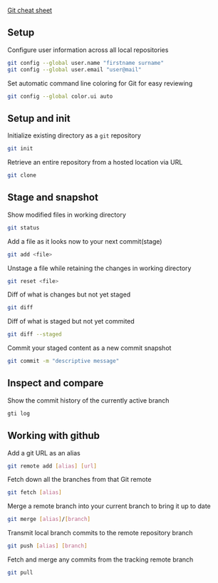 [Git cheat sheet](https://education.github.com/git-cheat-sheet-education.pdf "Git cheat sheet")  

## Setup  
Configure user information across all local repositories  
```sh
git config --global user.name "firstname surname"
git config --global user.email "user@mail"
```  
Set automatic command line coloring for Git for easy reviewing  
```sh
git config --global color.ui auto
```  

## Setup and init
Initialize existing directory as a `git` repository  
```sh
git init
```  
Retrieve an entire repository from a hosted location via URL
```sh
git clone
```  
##  Stage and snapshot
Show modified files in working directory
```sh
git status
```  
Add a file as it looks now to your next commit(stage)  
```sh
git add <file>
```  
Unstage a file while retaining the changes in working directory
```sh
git reset <file>
```  
Diff of what is changes but not yet staged
```sh
git diff
```  
Diff of what is staged but not yet commited
```sh
git diff --staged
```  
Commit your staged content as a new commit snapshot
```sh
git commit -m "descriptive message"
```
## Inspect and compare
Show the commit history of the currently active branch
```sh
gti log
```
## Working with github
Add a git URL as an alias
```sh
git remote add [alias] [url]
```
Fetch down all the branches from that Git remote
```sh
git fetch [alias]
```
Merge a remote branch into your current branch to bring it up to date
```sh
git merge [alias]/[branch]
```
Transmit local branch commits to the remote repository branch
```sh
git push [alias] [branch]
```
Fetch and merge any commits from the tracking remote branch
```sh
git pull
```



